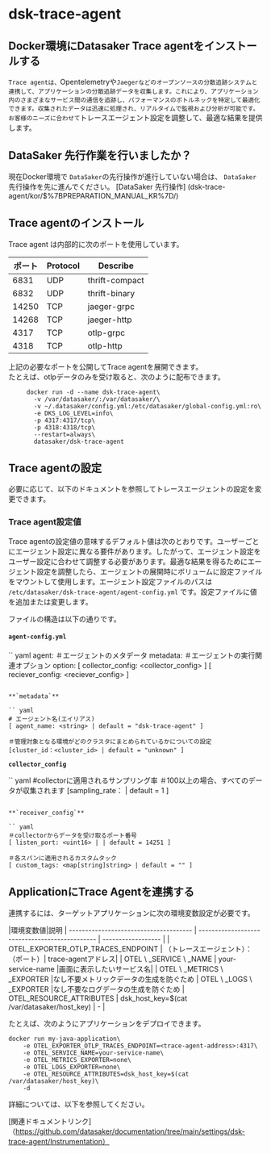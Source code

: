# dsk-trace-agent

## Docker環境にDatasaker Trace agentをインストールする

```Trace agentは、```Opentelemetryや```Jaegerなどのオープンソースの分散追跡システムと連携して、アプリケーションの分散追跡データを収集します。これにより、アプリケーション内のさまざまなサービス間の通信を追跡し、パフォーマンスのボトルネックを特定して最適化できます。収集されたデータは迅速に処理され、リアルタイムで監視および分析が可能です。お客様のニーズに合わせて```トレースエージェント設定を調整して、最適な結果を提供します。

## DataSaker 先行作業を行いましたか？

現在Docker環境で `DataSaker`の先行操作が進行していない場合は、 `DataSaker`先行操作を先に進んでください。 [DataSaker 先行操作] (dsk-trace-agent/kor/$%7BPREPARATION\_MANUAL\_KR%7D/)

## Trace agentのインストール

Trace agent は内部的に次のポートを使用しています。

|ポート| Protocol | Describe |
| ----- | -------- | -------------- |
| 6831 | UDP | thrift-compact |
| 6832 | UDP | thrift-binary |
| 14250 | TCP | jaeger-grpc |
| 14268 | TCP | jaeger-http |
| 4317 | TCP | otlp-grpc |
| 4318 | TCP | otlp-http |

上記の必要なポートを公開してTrace agentを展開できます。\
たとえば、otlpデータのみを受け取ると、次のように配布できます。

```shell
     docker run -d --name dsk-trace-agent\
       -v /var/datasaker/:/var/datasaker/\
       -v ~/.datasaker/config.yml:/etc/datasaker/global-config.yml:ro\
       -e DKS_LOG_LEVEL=info\
       -p 4317:4317/tcp\
       -p 4318:4318/tcp\
       --restart=always\
       datasaker/dsk-trace-agent
```

## Trace agentの設定

必要に応じて、以下のドキュメントを参照してトレースエージェントの設定を変更できます。

### Trace agent設定値

Trace agentの設定値の意味するデフォルト値は次のとおりです。ユーザーごとにエージェント設定に異なる要件があります。したがって、エージェント設定をユーザー設定に合わせて調整する必要があります。最適な結果を得るためにエージェント設定を調整したら、エージェントの展開時にボリュームに設定ファイルをマウントして使用します。エージェント設定ファイルのパスは `/etc/datasaker/dsk-trace-agent/agent-config.yml` です。設定ファイルに値を追加または変更します。

ファイルの構造は以下の通りです。

#### `agent-config.yml`

`` yaml
agent:
  ＃エージェントのメタデータ
  metadata: <metadata>
  ＃エージェントの実行関連オプション
  option:
    [ collector_config: <collector_config> ]
[ reciever_config: <reciever_config> ]
```

**`metadata`**

`` yaml
# エージェント名(エイリアス)
[ agent_name: <string> | default = "dsk-trace-agent" ]

＃管理対象となる環境がどのクラスタにまとめられているかについての設定
[cluster_id：<cluster_id> | default = "unknown" ]
```

**`collector_config`**

`` yaml
#collectorに適用されるサンプリング率
＃100以上の場合、すべてのデータが収集されます
[sampling_rate：<float> | default = 1 ]
```

**`receiver_config`**

`` yaml
＃collectorからデータを受け取るポート番号
[ listen_port: <uint16> | | default = 14251 ]

＃各スパンに適用されるカスタムタック
[ custom_tags: <map[string]string> | default = "" ]
```

## ApplicationにTrace Agentを連携する

連携するには、ターゲットアプリケーションに次の環境変数設定が必要です。

|環境変数値|説明
| -------------------------------------- | ---------------------------------------------- | ------------------ |
| OTEL\_EXPORTER\_OTLP\_TRACES\_ENDPOINT | （トレースエージェント）：（ポート）| trace-agentアドレス|
| OTEL \ _SERVICE \ _NAME | your-service-name |画面に表示したいサービス名|
| OTEL \ _METRICS \ _EXPORTER |なし不要メトリックデータの生成を防ぐため
| OTEL \ _LOGS \ _EXPORTER |なし不要なログデータの生成を防ぐため
| OTEL\_RESOURCE\_ATTRIBUTES | dsk\_host\_key=$(cat /var/datasaker/host\_key) | - |

たとえば、次のようにアプリケーションをデプロイできます。

```shell
docker run my-java-application\
    -e OTEL_EXPORTER_OTLP_TRACES_ENDPOINT=<trace-agent-address>:4317\
    -e OTEL_SERVICE_NAME=your-service-name\
    -e OTEL_METRICS_EXPORTER=none\
    -e OTEL_LOGS_EXPORTER=none\
    -e OTEL_RESOURCE_ATTRIBUTES=dsk_host_key=$(cat /var/datasaker/host_key)\
    -d
```

詳細については、以下を参照してください。

[関連ドキュメントリンク]（https://github.com/datasaker/documentation/tree/main/settings/dsk-trace-agent/Instrumentation）